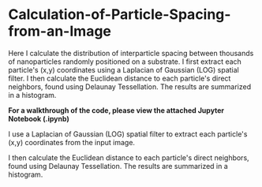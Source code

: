 # Calculation-of-Particle-Spacing-from-an-Image

Here I calculate the distribution of interparticle spacing between thousands of nanoparticles randomly positioned on a substrate. I first extract each particle's (x,y) coordinates using a Laplacian of Gaussian (LOG) spatial filter. I then calculate the Euclidean distance to each particle's direct neighbors, found using Delaunay Tessellation. The results are summarized in a histogram.


**For a walkthrough of the code, please view the attached Jupyter Notebook (.ipynb)**



I use a Laplacian of Gaussian (LOG) spatial filter to extract each particle's (x,y) coordinates from the input image. <br>

I then calculate the Euclidean distance to each particle's direct neighbors, found using Delaunay Tessellation. The results are summarized in a histogram. 
